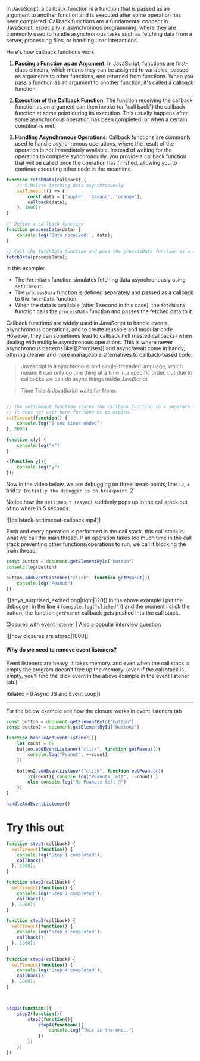 
In JavaScript, a callback function is a function that is passed as an argument to another function and is executed after some operation has been completed. Callback functions are a fundamental concept in JavaScript, especially in asynchronous programming, where they are commonly used to handle asynchronous tasks such as fetching data from a server, processing files, or handling user interactions.

Here's how callback functions work:

1. **Passing a Function as an Argument**: In JavaScript, functions are first-class citizens, which means they can be assigned to variables, passed as arguments to other functions, and returned from functions. When you pass a function as an argument to another function, it's called a callback function.
    
2. **Execution of the Callback Function**: The function receiving the callback function as an argument can then invoke (or "call back") the callback function at some point during its execution. This usually happens after some asynchronous operation has been completed, or when a certain condition is met.
    
3. **Handling Asynchronous Operations**: Callback functions are commonly used to handle asynchronous operations, where the result of the operation is not immediately available. Instead of waiting for the operation to complete synchronously, you provide a callback function that will be called once the operation has finished, allowing you to continue executing other code in the meantime.

```js
function fetchData(callback) {
    // Simulate fetching data asynchronously
    setTimeout(() => {
        const data = ['apple', 'banana', 'orange'];
        callback(data);
    }, 1000);
}

// Define a callback function
function processData(data) {
    console.log('Data received:', data);
}

// Call the fetchData function and pass the processData function as a callback
fetchData(processData);

```

In this example:

- The `fetchData` function simulates fetching data asynchronously using `setTimeout`.
- The `processData` function is defined separately and passed as a callback to the `fetchData` function.
- When the data is available (after 1 second in this case), the `fetchData` function calls the `processData` function and passes the fetched data to it.

Callback functions are widely used in JavaScript to handle events, asynchronous operations, and to create reusable and modular code. However, they can sometimes lead to callback hell (nested callbacks) when dealing with multiple asynchronous operations. This is where newer asynchronous patterns like [[Promises]] and async/await come in handy, offering cleaner and more manageable alternatives to callback-based code.

> Javascript is a synchronous and single-threaded language, which means it can only do one thing at a time in a specific order, but due to callbacks we can do async things inside JavaScript


> Time Tide & JavaScript waits for None.

```js

// The setTimeout function stores the callback function in a separate space and attaches a timer with the callback function, after 5000 ms callback is called
// It does not wait here for 5000 ms to expire.
setTimeout(function() {
	console.log("5 sec timer ended")
}, 5000)

function x(y) { 
	console.log("x") 
}

x(function y(){ 
	console.log("y") 
});

```

Now in the video below, we are debugging on three break-points,  line : `2`, `3` and`12
Initially the debugger is on breakpoint `2`

Notice how the `setTimeout (async)` suddenly pops up in the call stack out of no where in 5 seconds.  

![[callstack-settimeout-callback.mp4]]


 Each and every operation is performed in the call stack. this call stack is what we call the main thread. If an operation takes too much time in the call stack preventing other functions/operations to run, we call it blocking the main thread. 


```js
const button = document.getElementById("button")
console.log(button)

button.addEventListener("click", function getPeanut(){
	console.log("Peanut")
})
```

![[anya_surprised_excited.png|right|120]] In the above example I put the debugger in the line `4` (`console.log("clicked")`) and the moment I click the button, the function `getPeanut` callback gets pushed into the call stack. 


[Closures with event listener | Also a popular interview question](https://youtu.be/btj35dh3_U8?list=PLxnjbfm5MCHFbRlyVCAqpJFdIzPN_IPID&t=811)


![[how closures are stored|1000]]

#### Why do we need to remove event listeners?
Event listeners are heavy, it takes memory. and even when the call stack is empty the program doesn't free up the memory. (even if the call stack is empty, you'll find the click event in the above example in the event listener tab.)

Related - [[Async JS and Event Loop]]



---

For the below example see how the closure works in event listeners tab

```js
const button = document.getElementById("button")
const button2 = document.getElementById("button2")

function handleAddEventListener(){
	let count = 0;
	button.addEventListener("click", function getPeanut(){
		console.log("Peanut", ++count)
	})

	button2.addEventListener("click", function eatPeanut(){
		if(count){ console.log("Peanuts left", --count) }
		else console.log("No Peanuts left 🥺")
	})
}

handleAddEventListener()
```


# Try this out
```js
function step1(callback) {
  setTimeout(function() {
    console.log("Step 1 completed");
    callback();
  }, 1000);
}

function step2(callback) {
  setTimeout(function() {
    console.log("Step 2 completed");
    callback();
  }, 1000);
}

function step3(callback) {
  setTimeout(function() {
    console.log("Step 3 completed");
    callback();
  }, 1000);
}

function step4(callback) {
  setTimeout(function() {
    console.log("Step 4 completed");
    callback();
  }, 1000);
}



step1(function(){
	step2(function(){
		step3(function(){
			step4(function(){
				console.log("This is the end..")
			})
		})
	})
})
```
